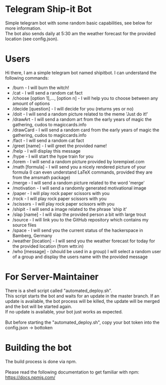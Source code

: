 # Telegram Ship-it Bot
Simple telegram bot with some random basic capabilities, see below for more information.\
The bot also sends daily at 5:30 am the weather forecast for the provided location (see config.json).

# Users
Hi there, I am a simple telegram bot named shipitbot. I can understand the following commands:
* /burn - I will burn the witch!
* /cat - I will send a random cat fact
* /choose [option 1],..., [option n] - I will help you to choose between any amount of options
* /decide [question] - I will decide for you (returns yes or no)
* /doit - I will send a random picture related to the meme 'Just do it!'
* /drawArt - I will send a random art from the early years of magic the gathering, cudos to magiccards.info
* /drawCard - I will send a random card from the early years of magic the gathering, cudos to magiccards.info
* /fact - I will send a random cat fact
* /greet [name] - I will greet the provided name!
* /help - I will display this message
* /hype - I will start the hype train for you
* /lorem - I will send a random picture provided by lorempixel.com
* /math [formula] - I will send you a nicely rendered picture of your formula (I can even understand LaTeX commands, provided they are from the amsmath package)
* /merge - I will send a random picture related to the word 'merge'
* /motivation - I will send a randomly generated motivational image
* /paper - I will play rock paper scissors with you
* /rock - I will play rock paper scissors with you
* /scissors - I will play rock paper scissors with you
* /shipit - I will send a image related to the phrase 'ship it'
* /slap [name] - I will slap the provided person a bit with large trout
* /source - I will link you to the GitHub repository which contains my source files
* /space - I will send you the current status of the hackerspace in Bamberg, Germany
* /weather [location] - I will send you the weather forecast for today for the provided location (from wttr.in)
* /who [message] - (should be used in a group) I will select a random user of a group and display the users name with the provided message

# For Server-Maintainer
There is a shell script called "automated_deploy.sh".\
This script starts the bot and waits for an update in the master branch. If an update is available, the bot process will be killed, the update will be merged and the bot will be started again.\
If no update is available, your bot just works as expected.\
<br />
But before starting the "automated_deploy.sh", copy your bot token into the config.json -> bottoken

# Building the bot
The build process is done via npm.\
\
Please read the following documentation to get familiar with npm: \
https://docs.npmjs.com/
